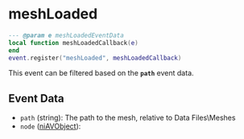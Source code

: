 # meshLoaded



```lua
--- @param e meshLoadedEventData
local function meshLoadedCallback(e)
end
event.register("meshLoaded", meshLoadedCallback)
```

This event can be filtered based on the **`path`** event data.

## Event Data

* `path` (string): The path to the mesh, relative to Data Files\Meshes
* `node` ([niAVObject](../../types/niAVObject)): 

